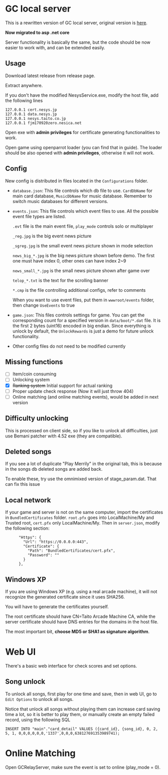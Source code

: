 # GC local server

This is a rewritten version of GC local server, original version is [here](https://github.com/asesidaa/gc-local-server).

**Now migrated to asp .net core**

Server functionality is basically the same, but the code should be now easier to work with, and can be extended easily.

## Usage

Download latest release from release page.

Extract anywhere.

If you don't have the modified NesysService.exe, modify the host file, add the following lines

```
127.0.0.1 cert.nesys.jp
127.0.0.1 data.nesys.jp
127.0.0.1 nesys.taito.co.jp
127.0.0.1 fjm170920zero.nesica.net
```

Open exe with **admin privileges** for certificate generating functionalities to work.

Open game using openparrot loader (you can find that in guide). The loader should be also opened with **admin privileges**, otherwise it will not work.

## Config

New config is distributed in files located in the `Configurations` folder.

- `database.json`: This file controls which db file to use. `CardDbName` for main card database, `MusicDbName` for music database. Remember to switch music databases for different versions.

- `events.json`: This file controls which event files to use. All the possible event file types are listed. 

  `.evt` file is the main event file, `play_mode` controls solo or multiplayer

  `_reg.jpg` is the big event news picture

  `_sgreg.jpg` is the small event news picture shown in mode selection

  `news_big_*.jpg` is the big news picture shown before demo. The first one must have index 0, other ones can have index 2~9

  `news_small_*.jpg` is the small news picture shown after game over

  `telop_*.txt` is the text for the scrolling banner

  `*.cmp` is the file controlling additional configs, refer to comments

  When you want to use event files, put them in `wwwroot/events` folder, then change `UseEvents` to true

- `game.json`: This files controls settings for game. You can get the corresponding count for a specified version in `data/boot/*.dat` file. It is the first 2 bytes (uint16) encoded in big endian. Since everything is unlock by default, the `UnlockRewards` is just a demo for future unlock functionality.

- Other config files do not need to be modified currently

## Missing functions

- [ ] Item/coin consuming 
- [ ] Unlocking system
- [x] ~~Ranking system~~ Initial support for actual ranking
- [ ] Proper update check response (Now it will just throw 404)
- [ ] Online matching (and online matching events), would be added in next version

## Difficulty unlocking

This is processed on client side, so if you like to unlock all difficulties, just use Bemani patcher with 4.52 exe (they are compatible).

## Deleted songs

If you see a lot of duplicate "Play Merrily" in the original tab, this is because in the songs db deleted songs are added back.

To enable these, try use the omnimixed version of stage_param.dat. That can fix this issue

## Local network

If your game and server is not on the same computer, import the certificates in `BundledCertificates`  folder. `root.pfx` goes into LocalMachine/My and Trusted root, `cert.pfx` only LocalMachine/My. Then in `server.json`, modify the following section:

```
      "Https": {
        "Url": "https://0.0.0.0:443",
        "Certificate": {
          "Path": "BundledCertificates/cert.pfx",
          "Password": ""
        }
      },
```



## Windows XP

If you are using Windows XP (e.g. using a real arcade machine), it will not recognize the generated certificate since it uses SHA256.

You will have to generate the certificates yourself. 

The root certificate should have CN=Taito Arcade Machine CA, while the server certificate should have DNS entries for the domains in the host file.

The most important bit, **choose MD5 or SHA1 as signature algorithm**.

# Web UI

There's a basic web interface for check scores and set options.

## Song unlock

To unlock all songs, first play for one time and save, then in web UI, go to `Edit Options` to unlock all songs.

Notice that unlock all songs without playing them can increase card saving time a lot, so it is better to play them, or manually create an empty failed record, using the following SQL

```sqlite
INSERT INTO "main"."card_detail" VALUES ({card_id}, {song_id}, 0, 2, 5, 1, 0,0,0,0,0,0,'1337',0,0,0,638127691353989741);
```

# Online Matching

Open GCRelayServer, make sure the event is set to online (play_mode = 0).
